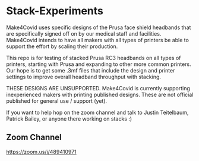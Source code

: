 # Stack-Experiments

Make4Covid uses specific designs of the Prusa face shield headbands that are specifically
signed off on by our medical staff and facilities.  Make4Covid intends to have all makers
with all types of printers be able to support the effort by scaling their production.

This repo is for testing of stacked Prusa RC3 headbands on all types of printers, starting 
with Prusa and expanding to other more common printers. Our hope is to get some .3mf files
that include the design and printer settings to improve overall headband throughput
with stacking.

THESE DESIGNS ARE UNSUPPORTED.  Make4Covid is currently supporting inexperienced makers with
printing published designs.  These are not official published for general use / support (yet).

If you want to help hop on the zoom channel and talk to Justin Teitelbaum, Patrick Bailey, or 
anyone there working on stacks :)


## Zoom Channel
https://zoom.us/j/489410971
